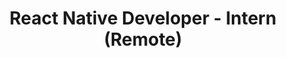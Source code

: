 ---
title: "React Native Developer - Intern (Remote)"
about: "As a React Native Intern, you will have the opportunity to gain practical experience in developing mobile applications using React Native, a popular framework for building cross-platform apps. You will contribute to the development of mobile applications that will be crucial to Kiran Foundation's Growth. This internship is designed to provide hands-on learning and exposure to real-world projects, fostering your growth as a mobile app developer."
startDate: "Start Date: Immediate"
duration: "Duration: 3 - 6 Months"
timeCommitment: "Time Commitment: 10 hr/week"
teamSize: "Team Size: 3-5"
responsibilities: |
  - Work on our soon-to-be-launched Mobile App
  - Build a state-of-the-art iOS/Android App using React Native
  - Implement a modern UI with a Firebase backend
  - Participate in Agile Ceremonies
  - Take ownership of the complete lifecycle requirements (build, test, and deploy)
requirements: |
  - B. Tech 2nd/3rd Year students (Computer Science preferred)
  - Knowledge of any programming language
  - Basic understanding of Javascript, HTML and CSS
  - Strong problem-solving skills and attention to detail
  - Self-driven, go-getter attitude and Willingness to learn
  - Experience with React Native is a plus, but not required
---